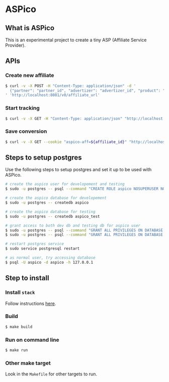 # ASPico

## What is ASPico

This is an experimental project to create a tiny ASP (Affiliate Service Provider).

## APIs

### Create new affiliate

```bash
$ curl -v -X POST -H "Content-Type: application/json" -d '
  {"partner": "partner_id", "advertizer": "advertizer_id", "product": "product_id", "redirectTo": "redirect_url"}
' 'http://localhost:8081/v0/affiliate_url'
```

### Start tracking

```bash
$ curl -v -X GET -H "Content-Type: application/json" "http://localhost:8081/v0/track/${affiliate_id}"
```

### Save conversion

```bash
$ curl -v -X GET --cookie "aspico-aff=${affiliate_id}" "http://localhost:8081/v0/cv?cid=${conversion_id}"
```

## Steps to setup postgres

Use the following steps to setup postgres and set it up to be used with ASPico.

```sh
# create the aspico user for developement and testing
$ sudo -u postgres -- psql --command "CREATE ROLE aspico NOSUPERUSER NOCREATEDB NOCREATEROLE INHERIT LOGIN ENCRYPTED PASSWORD '3pUiRmS2Rv6f28uW'"

# create the aspico database for developement
$ sudo -u postgres -- createdb aspico

# create the aspico database for testing
$ sudo -u postgres -- createdb aspico_test

# grant access to both dev db and testing db for aspico user
$ sudo -u postgres -- psql --command "GRANT ALL PRIVILEGES ON DATABASE aspico TO aspico"
$ sudo -u postgres -- psql --command "GRANT ALL PRIVILEGES ON DATABASE aspico_test TO aspico"

# restart postgres service
$ sudo service postgresql restart

# as normal user, try accessing database
$ psql -U aspico -d aspico -h 127.0.0.1
```

## Step to install

### Install `stack`

Follow instructions [here](https://github.com/commercialhaskell/stack#how-to-install).

### Build

```sh
$ make build
```

### Run on command line

```sh
$ make run
```

### Other make target

Look in the `Makefile` for other targets to run.
